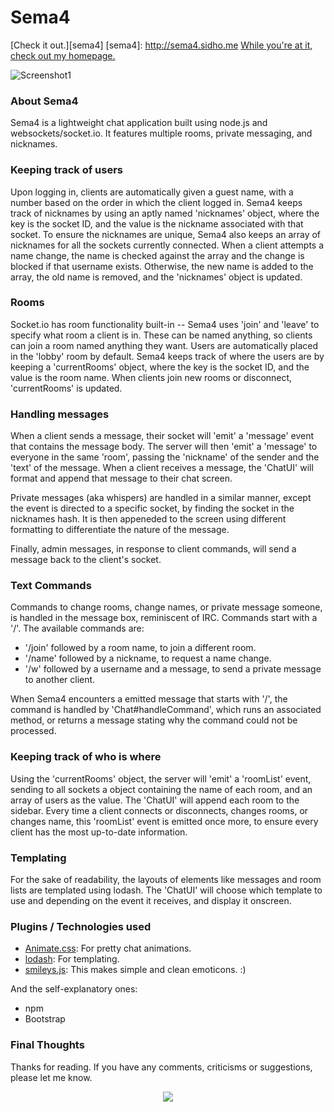# Sema4

[Check it out.][sema4]
[sema4]: http://sema4.sidho.me
[While you're at it, check out my homepage.](http://sidho.me)

![Screenshot1](http://sidho.me/images/portfolio/sema4.png)

### About Sema4

Sema4 is a lightweight chat application built using node.js and websockets/socket.io.
It features multiple rooms, private messaging, and nicknames.

### Keeping track of users

Upon logging in, clients are automatically given a guest name, with a number based
on the order in which the client logged in. Sema4 keeps track of nicknames by using
an aptly named 'nicknames' object, where the key is the socket ID, and the value
is the nickname associated with that socket. To ensure the nicknames are unique,
Sema4 also keeps an array of nicknames for all the sockets currently connected.
When a client attempts a name change, the name is checked against the array and
the change is blocked if that username exists. Otherwise, the new name is added
to the array, the old name is removed, and the 'nicknames' object is updated.

### Rooms

Socket.io has room functionality built-in -- Sema4 uses 'join' and 'leave' to
specify what room a client is in. These can be named anything, so clients can join a
room named anything they want. Users are automatically placed in the 'lobby' room
by default. Sema4 keeps track of where the users are by keeping a 'currentRooms'
object, where the key is the socket ID, and the value is the room name. When
clients join new rooms or disconnect, 'currentRooms' is updated.

### Handling messages

When a client sends a message, their socket will 'emit' a 'message' event that contains
the message body. The server will then 'emit' a 'message' to everyone in the
same 'room', passing the 'nickname' of the sender and the 'text' of the message.
When a client receives a message, the 'ChatUI' will format and append that
message to their chat screen.

Private messages (aka whispers) are handled in a similar manner, except the
event is directed to a specific socket, by finding the socket in the nicknames
hash. It is then appeneded to the screen using different formatting to
differentiate the nature of the message.

Finally, admin messages, in response to client commands, will send a message back
to the client's socket.

### Text Commands

Commands to change rooms, change names, or private message someone, is handled
in the message box, reminiscent of IRC. Commands start with a '/'. The available
commands are:

- '/join' followed by a room name, to join a different room.
- '/name' followed by a nickname, to request a name change.
- '/w' followed by a username and a message, to send a private message to
another client.

When Sema4 encounters a emitted message that starts with '/', the command is
handled by 'Chat#handleCommand', which runs an associated method, or returns a
message stating why the command could not be processed.

### Keeping track of who is where

Using the 'currentRooms' object, the server will 'emit' a 'roomList' event, sending
to all sockets a object containing the name of each room, and an array of users
as the value. The 'ChatUI' will append each room to the sidebar. Every time a
client connects or disconnects, changes rooms, or changes name, this 'roomList'
event is emitted once more, to ensure every client has the most up-to-date
information.

### Templating

For the sake of readability, the layouts of elements like messages and room lists
are templated using lodash. The 'ChatUI' will choose which template to use and
depending on the event it receives, and display it onscreen.

### Plugins / Technologies used
- [Animate.css](https://daneden.github.io/animate.css/): For pretty chat animations.
- [lodash](https://lodash.com/): For templating.
- [smileys.js](http://cloudcannon.com/smileys/): This makes simple and clean emoticons. :)

And the self-explanatory ones:
- npm
- Bootstrap

### Final Thoughts

Thanks for reading. If you have any comments, criticisms or suggestions, please
let me know.

<p align="center">
  <a href="http://sidho.me"><img src="./app/assets/images/shgreenicon.jpg"/></a>
</p>
